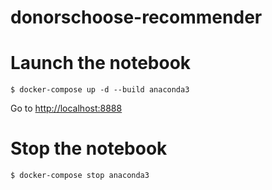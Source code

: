 # donorschoose-recommender

# Launch the notebook
```
$ docker-compose up -d --build anaconda3
```

Go to [http://localhost:8888](http://localhost:8888)


# Stop the notebook
```
$ docker-compose stop anaconda3
```

